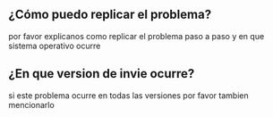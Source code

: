 ## ¿Cómo puedo replicar el problema?
por favor explicanos como replicar el problema paso a paso y en que sistema operativo ocurre
## ¿En que version de invie ocurre?
si este problema ocurre en todas las versiones por favor tambien mencionarlo
